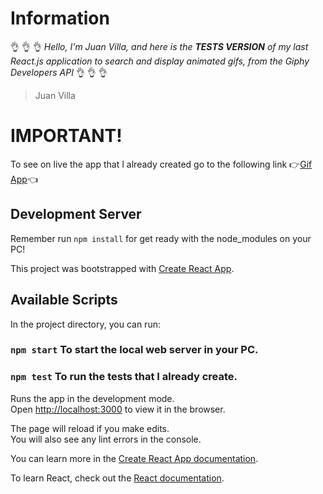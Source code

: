 # Information
:ok_hand: :ok_hand: :ok_hand: *Hello, I'm Juan Villa, and here is the **TESTS VERSION** of my last React.js application to search and display animated gifs, from the Giphy Developers API* :ok_hand: :ok_hand: :ok_hand:

> Juan Villa

# IMPORTANT!
To see on live the app that I already created go to the following link :point_right:[Gif App](https://juanevillam.github.io/27-gif-app/):point_left:

## Development Server
Remember run `npm install` for get ready with the node_modules on your PC!

This project was bootstrapped with [Create React App](https://github.com/facebook/create-react-app).

## Available Scripts

In the project directory, you can run:

### `npm start` To start the local web server in your PC.

### `npm test` To run the tests that I already create.

Runs the app in the development mode.\
Open [http://localhost:3000](http://localhost:3000) to view it in the browser.

The page will reload if you make edits.\
You will also see any lint errors in the console.

You can learn more in the [Create React App documentation](https://facebook.github.io/create-react-app/docs/getting-started).

To learn React, check out the [React documentation](https://reactjs.org/).
